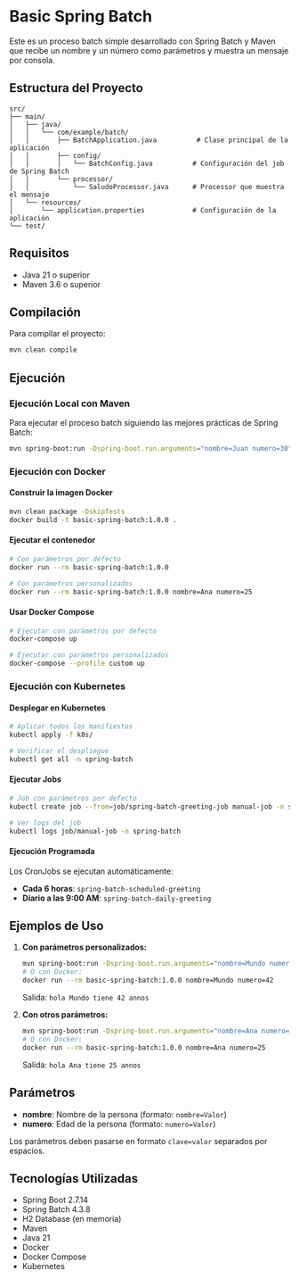 # Basic Spring Batch

Este es un proceso batch simple desarrollado con Spring Batch y Maven que recibe un nombre y un número como parámetros y muestra un mensaje por consola.

## Estructura del Proyecto

```
src/
├── main/
│   ├── java/
│   │   └── com/example/batch/
│   │       ├── BatchApplication.java          # Clase principal de la aplicación
│   │       ├── config/
│   │       │   └── BatchConfig.java          # Configuración del job de Spring Batch
│   │       └── processor/
│   │           └── SaludoProcessor.java      # Processor que muestra el mensaje
│   └── resources/
│       └── application.properties            # Configuración de la aplicación
└── test/
```

## Requisitos

- Java 21 o superior
- Maven 3.6 o superior

## Compilación

Para compilar el proyecto:

```bash
mvn clean compile
```

## Ejecución

### Ejecución Local con Maven

Para ejecutar el proceso batch siguiendo las mejores prácticas de Spring Batch:

```bash
mvn spring-boot:run -Dspring-boot.run.arguments="nombre=Juan numero=30"
```

### Ejecución con Docker

#### Construir la imagen Docker

```bash
mvn clean package -DskipTests
docker build -t basic-spring-batch:1.0.0 .
```

#### Ejecutar el contenedor

```bash
# Con parámetros por defecto
docker run --rm basic-spring-batch:1.0.0

# Con parámetros personalizados
docker run --rm basic-spring-batch:1.0.0 nombre=Ana numero=25
```

#### Usar Docker Compose

```bash
# Ejecutar con parámetros por defecto
docker-compose up

# Ejecutar con parámetros personalizados
docker-compose --profile custom up
```

### Ejecución con Kubernetes

#### Desplegar en Kubernetes

```bash
# Aplicar todos los manifiestos
kubectl apply -f k8s/

# Verificar el despliegue
kubectl get all -n spring-batch
```

#### Ejecutar Jobs

```bash
# Job con parámetros por defecto
kubectl create job --from=job/spring-batch-greeting-job manual-job -n spring-batch

# Ver logs del job
kubectl logs job/manual-job -n spring-batch
```

#### Ejecución Programada

Los CronJobs se ejecutan automáticamente:
- **Cada 6 horas**: `spring-batch-scheduled-greeting`
- **Diario a las 9:00 AM**: `spring-batch-daily-greeting`

## Ejemplos de Uso

1. **Con parámetros personalizados:**
   ```bash
   mvn spring-boot:run -Dspring-boot.run.arguments="nombre=Mundo numero=42"
   # O con Docker:
   docker run --rm basic-spring-batch:1.0.0 nombre=Mundo numero=42
   ```
   Salida: `hola Mundo tiene 42 annos`

2. **Con otros parámetros:**
   ```bash
   mvn spring-boot:run -Dspring-boot.run.arguments="nombre=Ana numero=25"
   # O con Docker:
   docker run --rm basic-spring-batch:1.0.0 nombre=Ana numero=25
   ```
   Salida: `hola Ana tiene 25 annos`

## Parámetros

- **nombre**: Nombre de la persona (formato: `nombre=Valor`)
- **numero**: Edad de la persona (formato: `numero=Valor`)

Los parámetros deben pasarse en formato `clave=valor` separados por espacios.

## Tecnologías Utilizadas

- Spring Boot 2.7.14
- Spring Batch 4.3.8
- H2 Database (en memoria)
- Maven
- Java 21
- Docker
- Docker Compose
- Kubernetes
